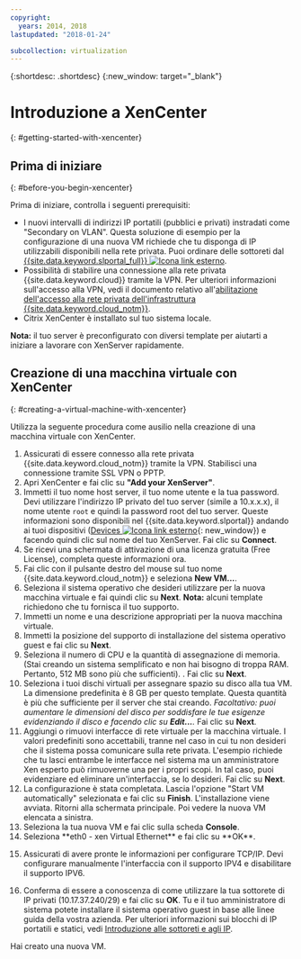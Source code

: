 ```yaml
---
copyright:
  years: 2014, 2018
lastupdated: "2018-01-24"

subcollection: virtualization
---
```


{:shortdesc: .shortdesc}
{:new_window: target="_blank"}

# Introduzione a XenCenter
{: #getting-started-with-xencenter}

## Prima di iniziare
{: #before-you-begin-xencenter}

Prima di iniziare, controlla i seguenti prerequisiti:

- I nuovi intervalli di indirizzi IP portatili (pubblici e privati) instradati come "Secondary on VLAN". Questa soluzione di esempio per la configurazione di una nuova VM richiede che tu disponga di IP utilizzabili disponibili nella rete privata. Puoi ordinare delle sottoreti dal [{{site.data.keyword.slportal_full}} ![Icona link esterno](../../icons/launch-glyph.svg "Icona link esterno")](https://control.softlayer.com/network/subnets/order).
- Possibilità di stabilire una connessione alla rete privata {{site.data.keyword.cloud}} tramite la VPN. Per ulteriori informazioni sull'accesso alla VPN, vedi il documento relativo all'[abilitazione dell'accesso alla rete privata dell'infrastruttura {{site.data.keyword.cloud_notm}}](/docs/customer-portal?topic=customer-portal-getting-started#enable-private-network).
- Citrix XenCenter è installato sul tuo sistema locale. <!-- . https://downloads.service.softlayer.com/citrix/xen/-->

**Nota:** il tuo server è preconfigurato con diversi template per aiutarti a iniziare a lavorare con XenServer rapidamente.

## Creazione di una macchina virtuale con XenCenter
{: #creating-a-virtual-machine-with-xencenter}

Utilizza la seguente procedura come ausilio nella creazione di una macchina virtuale con XenCenter.

1. Assicurati di essere connesso alla rete privata {{site.data.keyword.cloud_notm}} tramite la VPN. Stabilisci una connessione tramite SSL VPN o PPTP.
2. Apri XenCenter e fai clic su **"Add your XenServer"**.
3. Immetti il tuo nome host server, il tuo nome utente e la tua password. Devi utilizzare l'indirizzo IP privato del tuo server (simile a 10.x.x.x), il nome utente `root` e quindi la password root del tuo server. Queste informazioni sono disponibili nel {{site.data.keyword.slportal}} andando ai tuoi dispositivi ([Devices ![Icona link esterno](../../icons/launch-glyph.svg "Icona link esterno")](https://control.softlayer.com/devices){: new_window}) e facendo quindi clic sul nome del tuo XenServer. Fai clic su **Connect**.
4. Se ricevi una schermata di attivazione di una licenza gratuita (Free License), completa queste informazioni ora.
5. Fai clic con il pulsante destro del mouse sul tuo nome {{site.data.keyword.cloud_notm}} e seleziona **New VM...**.<!--You can now create your first Virtual Machine. Create a CentOS virtual machine with a disk of 10 GB and have both Public and Private Networks functioning-->
6. Seleziona il sistema operativo che desideri utilizzare per la nuova macchina virtuale e fai quindi clic su **Next**. **Nota:** alcuni template richiedono che tu fornisca il tuo supporto.<!--Because you are using CentOS, you can use {{site.data.keyword.BluSoftlayer_notm}} private mirrors for CentOS to get our installation going.Select a version of CentOS and then click **Next**.-->
7. Immetti un nome e una descrizione appropriati per la nuova macchina virtuale.
8. Immetti la posizione del supporto di installazione del sistema operativo guest e fai clic su **Next**. <!-- In the example, {{site.data.keyword.BluSoftlayer_notm}} a CentOS mirror is used as installation media. Provide the Install URL of: https://mirrors.service.softlayer.com/centos/5/os/x86_64 and click **Next**.
  *A trailing ‘/’ at the end of the URL can sometimes break the installation.*
  *This mirror is available only on the {{site.data.keyword.BluSoftlayer_notm}} Private Network. The full mirror's contents are  available here: https://mirrors.service.softlayer.com/.-->
9. Seleziona il numero di CPU e la quantità di assegnazione di memoria. (Stai creando un sistema semplificato e non hai bisogno di troppa RAM. Pertanto, 512 MB sono più che sufficienti). . Fai clic su **Next**.
10. Seleziona i tuoi dischi virtuali per assegnare spazio su disco alla tua VM.<!--Remember that this is like adding hard disks, it is not like partitioning your system. Partitioning is done during the installation of the OS.--> La dimensione predefinita è 8 GB per questo template. Questa quantità è più che sufficiente per il server che stai creando. *Facoltativo: puoi aumentare le dimensioni del disco per soddisfare le tue esigenze evidenziando il disco e facendo clic su **Edit...**.* Fai clic su **Next**.
11. Aggiungi o rimuovi interfacce di rete virtuale per la macchina virtuale. I valori predefiniti sono accettabili, tranne nel caso in cui tu non desideri che il sistema possa comunicare sulla rete privata. L'esempio richiede che tu lasci entrambe le interfacce nel sistema ma un amministratore Xen esperto può rimuoverne una per i propri scopi. In tal caso, puoi evidenziare ed eliminare un'interfaccia, se lo desideri. Fai clic su **Next**.
12. La configurazione è stata completata. Lascia l'opzione "Start VM automatically" selezionata e fai clic su **Finish**. L'installazione viene avviata. Ritorni alla schermata principale. Poi vedere la nuova VM elencata a sinistra.
13. Seleziona la tua nuova VM e fai clic sulla scheda **Console**. <!--You can now see that your system is booted into the CentOS installer awaiting your input.-->
14. <!--All of the parameters of a CentOS installation are outside of the scope of this article and will need to be customized by your System Administrator, but this article will provide some specific pieces of information that you need to complete the installation. Select your language to get started. The CentOS installer will then ask you for assistance in configuring the Networking Devices in the system.--> Seleziona **eth0 - xen Virtual Ethernet** e fai clic su **OK**.
  <!--![14](images/14.png)-->
15. <!--In the pre-requisite notes, we made sure that we already had a set of Portable IP Addresses routed as "Secondary on VLAN" ready for this installation.--> Assicurati di avere pronte le informazioni per configurare TCP/IP. Devi configurare manualmente l'interfaccia con il supporto IPV4 e disabilitare il supporto IPV6.
  <!--[15](images/15.png)-->
16. Conferma di essere a conoscenza di come utilizzare la tua sottorete di IP privati (10.17.37.240/29) e fai clic su **OK**<!-- to go to the CentOS installer-->. Tu e il tuo amministratore di sistema potete installare il sistema operativo guest in base alle linee guida della vostra azienda. Per ulteriori informazioni sui blocchi di IP portatili e statici, vedi [Introduzione alle sottoreti e agli IP](/docs/infrastructure/subnets?topic=subnets-getting-started-subnets-ips#getting-started-subnets-ips).

Hai creato una nuova VM.
